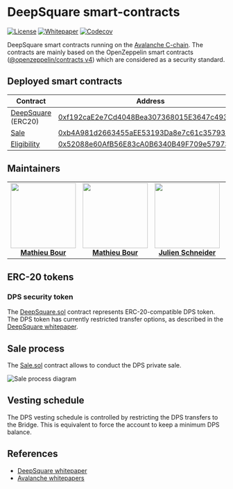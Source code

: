 # DeepSquare smart-contracts

[![License](https://img.shields.io/static/v1?label=license&message=MIT&color=blue&style=flat-square)](https://github.com/deepsquare-io/smart-contracts/blob/main/LICENSE.md)
[![Whitepaper](https://img.shields.io/static/v1?label=download&message=whitepaper&color=cd45FF&style=flat-square)](https://github.com/deepsquare-io/Whitepaper/releases/latest/download/DeepSquare-WhitePaper.pdf)
[![Codecov](https://img.shields.io/codecov/c/gh/deepsquare-io/smart-contracts?style=flat-square&token=7GE7USOW1S)](https://app.codecov.io/gh/deepsquare-io/smart-contracts)

DeepSquare smart contracts running on the [Avalanche C-chain](https://www.avax.network). The contracts are mainly based
on the OpenZeppelin smart contracts ([@openzeppelin/contracts v4](https://docs.openzeppelin.com/contracts/4.x/)) which
are considered as a security standard.

## Deployed smart contracts

| Contract                                         | Address                                                                                                                    |
|--------------------------------------------------|----------------------------------------------------------------------------------------------------------------------------|
| [DeepSquare](./contracts/DeepSquare.sol) (ERC20) | [0xf192caE2e7Cd4048Bea307368015E3647c49338e](https://snowtrace.io/token/0xf192caE2e7Cd4048Bea307368015E3647c49338e)        |
| [Sale](./contracts/Sale.sol)                     | [0xb4A981d2663455aEE53193Da8e7c61c3579301cb](https://snowtrace.io/address/0xb4A981d2663455aEE53193Da8e7c61c3579301cb#code) |
| [Eligibility](./contracts/Eligibility.sol)       | [0x52088e60AfB56E83cA0B6340B49F709e57973869](https://snowtrace.io/address/0x52088e60AfB56E83cA0B6340B49F709e57973869#code) |

## Maintainers

<table>
  <tr>
    <td align="center">
      <a href="https://github.com/mathieu-bour">
        <img src="https://avatars.githubusercontent.com/u/21281702?v=3?s=150" width="150px;" alt=""/>
        <br />
        <b>Mathieu Bour</b>
      </a>
    </td>
    <td align="center">
      <a href="https://github.com/ArcticSubmarine">
        <img src="https://avatars.githubusercontent.com/u/48919999?v=3?s=150" width="150px;" alt=""/>
        <br />
        <b>Mathieu Bour</b>
      </a>
    </td>
    <td align="center">
      <a href="https://github.com/derschnee68">
        <img src="https://avatars.githubusercontent.com/u/12176105?v=3?s=150" width="150px;" alt=""/>
        <br />
        <b>Julien Schneider</b>
      </a>
    </td>
    <td align="center">
      <a href="https://github.com/Lymnah">
        <img src="https://avatars.githubusercontent.com/u/29931035?v=3?s=150" width="150px;" alt=""/>
        <br />
        <b>Charly Mancel</b>
      </a>
    </td>
  </tr>
</table>

## ERC-20 tokens

### DPS security token

The [DeepSquare.sol](contracts/DeepSquare.sol) contract represents ERC-20-compatible DPS token.
The DPS token has currently restricted transfer options, as described in the [DeepSquare whitepaper](https://github.com/deepsquare-io/Whitepaper/releases/latest/download/DeepSquare-WhitePaper.pdf).

## Sale process

The [Sale.sol](contracts/Sale.sol) contract allows to conduct the DPS private sale.

![Sale process diagram](https://mermaid.ink/img/pako:eNqtVE1v2zAM_SuETxuajzbrDvOh2JAWWzZgG5phw4BcZImJhciSK1EpgqL_vZTlfKzpDgNmGJYgPz6-R9J-KKRTWJRFwLuIVuK1FisvmoUFvlrhSUvdCkswAxFgZjcYyPnT13NhMCG6VTpLXkg6hX3jY4MvhKOMXtO2o9jtDzQ5wGi77hKU3XMUnAFn4aOmT7GC91ATtaEcj1ea6liNpGvGCrENd1F4HGo3royTa1kLbdO2Gjdpt8sSxjvS42y9lnK_-_9Zj4iT05zdoyTwq-rVZHI-gMnbCT_eXLzOL9M1G15dneVylnCbuhcItEJLqXQbYbQSpJ09RHx1hOA26GE22AV--T0FHYAVeI40W6iFVQYVVFv4HBvtYOp863xHNTpw5XiWMDxU6BcvGIBq7Gg9hmj6EUCrTo1dvEueLpO7y2fGcpM_GOPugVweKl65YjYs2UDNmgOJyqB0-i8WM8ePBOV7bd29TdO1KDpawbO-KEDbTu_N7XQ4OU-UVgmvRn-o_gfdZ71wImxaCklzFbdw_X1-wCVIB90XblqjXINespr8eXEXwq6F3IvOQt_ZI54-fth1QeQxoOhtbkEMXIXUB9LoX6pQDvnZZ8lBAY15pjSxz9L4W5UxezN8UgyKBj0PtOJfyEM6XhSMabi0JW8VLkWagWJhHxka25TpRmm2WJRLYQIOChHJzbdWFiX5iDtQ_xvqUY9PPoWHCQ)

## Vesting schedule

The DPS vesting schedule is controlled by restricting the DPS transfers to the Bridge.
This is equivalent to force the account to keep a minimum DPS balance.

## References

- [DeepSquare whitepaper](https://github.com/deepsquare-io/Whitepaper/releases/latest/download/DeepSquare-WhitePaper.pdf)
- [Avalanche whitepapers](https://www.avalabs.org/whitepapers)
